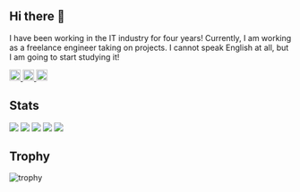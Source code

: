 ## Hi there 👋

I have been working in the IT industry for four years! Currently, I am working as a freelance engineer taking on projects. I cannot speak English at all, but I am going to start studying it!

<p align="left">
  <a href="https://github.com/okadahideya">
    <img height="20" src="https://komarev.com/ghpvc/?username=okadahideya" />
  </a>
  <a href="https://github.com/okadahideya">
    <img height="20" src="https://img.shields.io/github/followers/okadahideya?label=follow&logo=github&style=flat" />
  </a>
  <a href="http://qiita.com/0511hideya">
    <img height="20" src="https://qiita-badge.apiapi.app/s/0511hideya/contributions.svg" />
  </a>
</p>

## Stats
![](http://github-profile-summary-cards.vercel.app/api/cards/profile-details?username=okadahideya&theme=gruvbox)
![](http://github-profile-summary-cards.vercel.app/api/cards/repos-per-language?username=okadahideya&theme=gruvbox)
![](http://github-profile-summary-cards.vercel.app/api/cards/most-commit-language?username=okadahideya&theme=gruvbox)
![](http://github-profile-summary-cards.vercel.app/api/cards/stats?username=okadahideya&theme=gruvbox)
![](http://github-profile-summary-cards.vercel.app/api/cards/productive-time?username=okadahideya&theme=gruvbox&utcOffset=9)

## Trophy
![trophy](https://github-profile-trophy.vercel.app/?username=okadahideya&theme=gruvbox)
